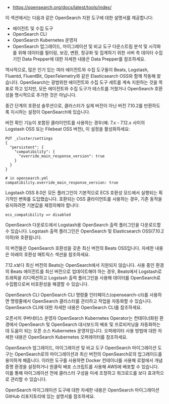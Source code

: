 - https://opensearch.org/docs/latest/tools/index/

이 섹션에서는 다음과 같은 OpenSearch 지원 도구에 대한 설명서를 제공합니다:

- 에이전트 및 수집 도구
- OpenSearch CLI
- OpenSearch Kubernetes 운영자
- OpenSearch 업그레이드, 마이그레이션 및 비교 도구
다운스트림 분석 및 시각화를 위해 데이터를 필터링, 보강, 변환, 정규화 및 집계하기 위한 서버 측 데이터 수집기인 Data Prepper에 대한 자세한 내용은 Data Prepper를 참조하세요.

역사적으로, 많은 인기 있는 여러 에이전트와 수집 도구들이 Beats, Logstash, Fluentd, FluentBit, OpenTelemetry와 같은 Elasticsearch OSS와 함께 작동해 왔습니다. OpenSearch는 광범위한 에이전트와 수집 도구 세트를 계속 지원하는 것을 목표로 하고 있지만, 모든 에이전트와 수집 도구가 테스트를 거쳤거나 OpenSearch 호환성을 명시적으로 추가한 것은 아닙니다.

중간 단계의 호환성 솔루션으로, 클러스터가 실제 버전이 아닌 버전 7.10.2를 반환하도록 지시하는 설정이 OpenSearch에 있습니다.

버전 확인 기능이 포함된 클라이언트를 사용하는 경우(예: 7.x - 7.12.x 사이의 Logstash OSS 또는 Filebeat OSS 버전), 이 설정을 활성화하세요:

```
PUT _cluster/settings
{
  "persistent": {
    "compatibility": {
      "override_main_response_version": true
    }
  }
}

# in opensearch.yml
compatibility.override_main_response_version: true
```

Logstash OSS 8.0은 모든 플러그인이 기본적으로 ECS 호환성 모드에서 실행되는 획기적인 변화를 도입했습니다. 호환되는 OSS 클라이언트를 사용하는 경우, 기존 동작을 유지하려면 기본값을 재정의해야 합니다:
```
ecs_compatibility => disabled
```

OpenSearch 다운로드에서 Logstash용 OpenSearch 출력 플러그인을 다운로드할 수 있습니다. Logstash 출력 플러그인은 OpenSearch 및 Elasticsearch OSS(7.10.2 이하)와 호환됩니다.

이 버전들은 OpenSearch 호환성을 갖춘 최신 버전의 Beats OSS입니다. 자세한 내용은 아래의 호환성 매트릭스 섹션을 참조하세요.

7.12.x보다 최신 버전의 Beats는 OpenSearch에서 지원되지 않습니다. 사용 중인 환경의 Beats 에이전트를 최신 버전으로 업데이트해야 하는 경우, Beats에서 Logstash로 트래픽을 리디렉션하고 Logstash 출력 플러그인을 사용해 데이터를 OpenSearch로 수집함으로써 비호환성을 해결할 수 있습니다.

OpenSearch CLI
OpenSearch CLI 명령줄 인터페이스(opensearch-cli)를 사용하면 명령줄에서 OpenSearch 클러스터를 관리하고 작업을 자동화할 수 있습니다. OpenSearch CLI에 대한 자세한 내용은 OpenSearch CLI를 참조하세요.

오픈서치 쿠버네티스 운영자
OpenSearch Kubernetes Operator는 컨테이너화된 환경에서 OpenSearch 및 OpenSearch 대시보드의 배포 및 프로비저닝을 자동화하는 데 도움이 되는 오픈 소스 Kubernetes 운영자입니다. 오퍼레이터 사용 방법에 대한 자세한 내용은 OpenSearch Kubernetes 오퍼레이터를 참조하세요.

OpenSearch 업그레이드, 마이그레이션 및 비교 도구
OpenSearch 마이그레이션 도구는 OpenSearch로의 마이그레이션과 최신 버전의 OpenSearch로의 업그레이드를 용이하게 해줍니다. 이러한 도구를 사용하면 Docker 컨테이너를 사용해 로컬에서 개념 증명 환경을 설정하거나 원클릭 배포 스크립트를 사용해 AWS에 배포할 수 있습니다. 이를 통해 마이그레이션 전에 클러스터 구성을 미세 조정하고 워크로드를 보다 효과적으로 관리할 수 있습니다.

OpenSearch 마이그레이션 도구에 대한 자세한 내용은 OpenSearch 마이그레이션 GitHub 리포지토리에 있는 설명서를 참조하세요.

